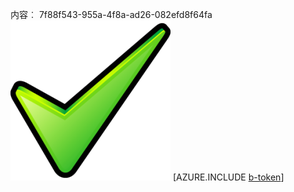 内容︰ 7f88f543-955a-4f8a-ad26-082efd8f64fa![图像](26ae4ec7-11f1-4830-b732-77ace8811abe.png)
[AZURE.INCLUDE [b-token](bfb76c84-34b2-43ea-880f-6367f79b8ceb.md)]
